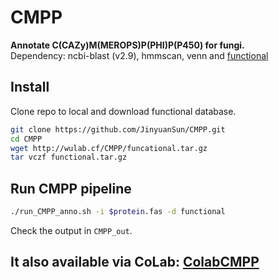 # CMPP
**Annotate C(CAZy)M(MEROPS)P(PHI)P(P450) for fungi.**  
Dependency: ncbi-blast (v2.9), hmmscan, venn and [functional](http://wulab.cf/CMPP/funcational.tar.gz)
## Install
Clone repo to local and download functional database.  
```bash
git clone https://github.com/JinyuanSun/CMPP.git
cd CMPP
wget http://wulab.cf/CMPP/funcational.tar.gz
tar vczf functional.tar.gz
```
## Run CMPP pipeline
```bash
./run_CMPP_anno.sh -i $protein.fas -d functional
```
Check the output in `CMPP_out`.

## It also available via CoLab: [ColabCMPP](https://colab.research.google.com/github/JinyuanSun/CMPP/blob/main/ColabCMPP.ipynb)
